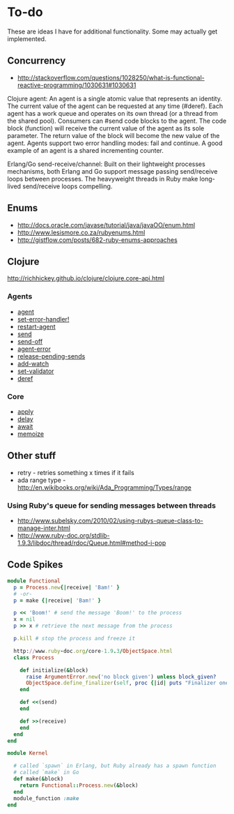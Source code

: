 # To-do

These are ideas I have for additional functionality. Some may actually get implemented.

## Concurrency

* http://stackoverflow.com/questions/1028250/what-is-functional-reactive-programming/1030631#1030631

Clojure agent: An agent is a single atomic value that represents an identity. The current value
of the agent can be requested at any time (#deref). Each agent has a work queue and operates on
its own thread (or a thread from the shared pool). Consumers can #send code blocks to the
agent. The code block (function) will receive the current value of the agent as its sole
parameter. The return value of the block will become the new value of the agent. Agents support
two error handling modes: fail and continue. A good example of an agent is a shared incrementing
counter.

Erlang/Go send-receive/channel: Built on their lightweight processes mechanisms, both
Erlang and Go support message passing send/receive loops between processes. The heavyweight
threads in Ruby make long-lived send/receive loops compelling.

## Enums

* http://docs.oracle.com/javase/tutorial/java/javaOO/enum.html
* http://www.lesismore.co.za/rubyenums.html
* http://gistflow.com/posts/682-ruby-enums-approaches

## Clojure

http://richhickey.github.io/clojure/clojure.core-api.html

### Agents

* [agent](http://clojuredocs.org/clojure_core/clojure.core/agent)
* [set-error-handler!](http://clojuredocs.org/clojure_core/clojure.core/set-error-handler!)
* [restart-agent](http://clojuredocs.org/clojure_core/clojure.core/restart-agent)
* [send](http://clojuredocs.org/clojure_core/clojure.core/send)
* [send-off](http://clojuredocs.org/clojure_core/clojure.core/send-off)
* [agent-error](http://clojuredocs.org/clojure_core/clojure.core/agent-error)
* [release-pending-sends](http://clojuredocs.org/clojure_core/clojure.core/release-pending-sends)
* [add-watch](http://clojuredocs.org/clojure_core/clojure.core/add-watch)
* [set-validator](http://clojuredocs.org/clojure_core/clojure.core/set-validator!)
* [deref](http://clojuredocs.org/clojure_core/clojure.core/deref)

### Core

* [apply](http://clojuredocs.org/clojure_core/clojure.core/apply)
* [delay](http://clojuredocs.org/clojure_core/clojure.core/delay)
* [await](http://clojuredocs.org/clojure_core/clojure.core/await)
* [memoize](http://clojuredocs.org/clojure_core/clojure.core/memoize)

## Other stuff

* retry - retries something x times if it fails
* ada range type - http://en.wikibooks.org/wiki/Ada_Programming/Types/range

### Using Ruby's queue for sending messages between threads

* http://www.subelsky.com/2010/02/using-rubys-queue-class-to-manage-inter.html
* http://www.ruby-doc.org/stdlib-1.9.3/libdoc/thread/rdoc/Queue.html#method-i-pop

## Code Spikes

```ruby
module Functional
  p = Process.new{|receive| 'Bam!' }
  # -or-
  p = make {|receive| 'Bam!' }

  p << 'Boom!' # send the message 'Boom!' to the process
  x = nil
  p >> x # retrieve the next message from the process

  p.kill # stop the process and freeze it

  http://www.ruby-doc.org/core-1.9.3/ObjectSpace.html
  class Process

    def initialize(&block)
      raise ArgumentError.new('no block given') unless block_given?
      ObjectSpace.define_finalizer(self, proc {|id| puts "Finalizer one on #{id}" })
    end

    def <<(send)
    end

    def >>(receive)
    end
  end
end

module Kernel

  # called `spawn` in Erlang, but Ruby already has a spawn function
  # called `make` in Go
  def make(&block)
    return Functional::Process.new(&block)
  end
  module_function :make
end
```
